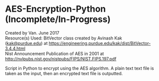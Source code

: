 # AES-Encryption-Python (Incomplete/In-Progress)

Created by Van. June 2017 </br>
Resource(s) Used: BitVector class created by Avinash Kak (kak@purdue.edu) at https://engineering.purdue.edu/kak/dist/BitVector-3.4.4.html </br>
Nist Announcement Publication of AES in 2001 at http://nvlpubs.nist.gov/nistpubs/FIPS/NIST.FIPS.197.pdf </br>

Script in Python to encrypt using the AES algorithm. A plain text text file is taken as the input, then an encrypted text file is outputted.</br>
